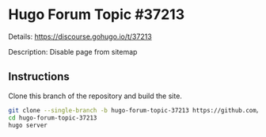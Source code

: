 # Hugo Forum Topic #37213

Details: <https://discourse.gohugo.io/t/37213>

Description: Disable page from sitemap

## Instructions

Clone this branch of the repository and build the site.

```bash
git clone --single-branch -b hugo-forum-topic-37213 https://github.com/jmooring/hugo-testing hugo-forum-topic-37213
cd hugo-forum-topic-37213
hugo server
```
